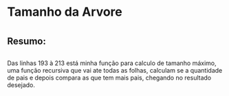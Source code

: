 # Tamanho da Arvore <h1>
## Resumo: <h2>
Das linhas 193 à 213 está minha função para calculo de tamanho máximo, uma função recursiva que vai ate todas as folhas, calculam se a quantidade de pais e depois compara as que tem mais pais, chegando no resultado desejado.
